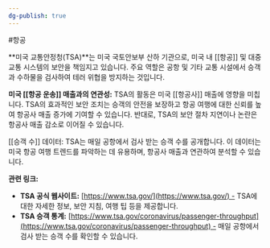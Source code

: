 ```yaml
---
dg-publish: true
---
```

#항공 

**미국 교통안정청(TSA)**는 미국 국토안보부 산하 기관으로, 미국 내 [[항공]] 및 대중교통 시스템의 보안을 책임지고 있습니다. 주요 역할은 공항 및 기타 교통 시설에서 승객과 수하물을 검사하여 테러 위협을 방지하는 것입니다.

**미국 [[항공 운송]] 매출과의 연관성:** TSA의 활동은 미국 [[항공사]] 매출에 영향을 미칩니다. TSA의 효과적인 보안 조치는 승객의 안전을 보장하고 항공 여행에 대한 신뢰를 높여 항공사 매출 증가에 기여할 수 있습니다. 반대로, TSA의 보안 절차 지연이나 논란은 항공사 매출 감소로 이어질 수 있습니다.

[[승객 수]] 데이터: TSA는 매일 공항에서 검사 받는 승객 수를 공개합니다. 이 데이터는 미국 항공 여행 트렌드를 파악하는 데 유용하며, 항공사 매출과 연관하여 분석할 수 있습니다.

**관련 링크:**

- **TSA 공식 웹사이트:** [https://www.tsa.gov/](https://www.tsa.gov/) - TSA에 대한 자세한 정보, 보안 지침, 여행 팁 등을 제공합니다.
- **TSA 승객 통계:** [https://www.tsa.gov/coronavirus/passenger-throughput](https://www.tsa.gov/coronavirus/passenger-throughput) - 매일 공항에서 검사 받는 승객 수를 확인할 수 있습니다.